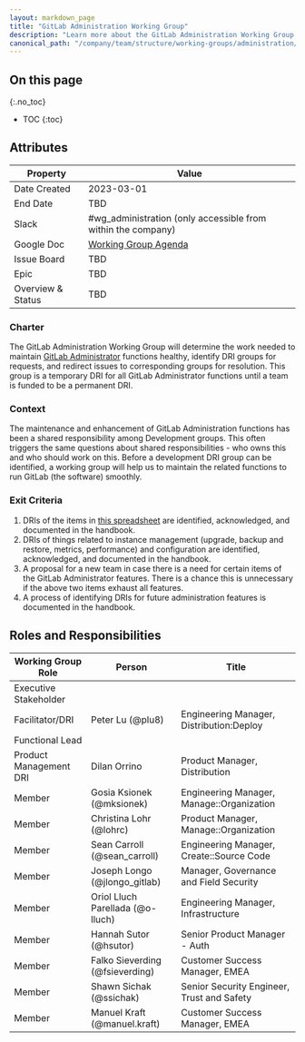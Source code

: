 ```yaml
---
layout: markdown_page
title: "GitLab Administration Working Group"
description: "Learn more about the GitLab Administration Working Group attributes, goals, roles and responsibilities."
canonical_path: "/company/team/structure/working-groups/administration/"
---
```


## On this page
{:.no_toc}

- TOC
{:toc}

## Attributes

| Property       | Value                                                        |
| -------------- | ------------------------------------------------------------ |
| Date Created   | 2023-03-01                                           |
| End Date       | TBD                                                          |
| Slack          | #wg_administration (only accessible from within the company) |
| Google Doc     | [Working Group Agenda](https://docs.google.com/document/d/1WKxclMpCIXzXJUcQ0WfsjT_x8ytXuw40KHCoR2LUMzk/edit# )|
| Issue Board    | TBD |
| Epic           | TBD |
| Overview & Status | TBD |

### Charter

The GitLab Administration Working Group will determine the work needed to maintain [GitLab Administrator](https://docs.gitlab.com/ee/administration/) functions healthy, identify DRI groups for requests, and redirect issues to corresponding groups for resolution. This group is a temporary DRI for all GitLab Administrator functions until a team is funded to be a permanent DRI.

### Context

The maintenance and enhancement of GitLab Administration functions has been a shared responsibility among Development groups. This often triggers the same questions about shared responsibilities - who owns this and who should work on this. Before a development DRI group can be identified, a working group will help us to maintain the related functions to run GitLab (the software) smoothly.

### Exit Criteria 

1. DRIs of the items in [this spreadsheet](https://docs.google.com/spreadsheets/d/1Qz8BCuop-M_s6xF5CEpdHWAjgPAY8NAX3PHLzm90m_4/edit#gid=0) are identified, acknowledged, and documented in the handbook.
2. DRIs of things related to instance management (upgrade, backup and restore, metrics, performance) and configuration are identified, acknowledged, and documented in the handbook.
3. A proposal for a new team in case there is a need for certain items of the GitLab Administrator features. There is a chance this is unnecessary if the above two items exhaust all features.
4. A process of identifying DRIs for future administration features is documented in the handbook.

## Roles and Responsibilities

| Working Group Role                       | Person                           | Title                                                           |
|------------------------------------------|----------------------------------|-----------------------------------------------------------------|
| Executive Stakeholder                    |                                  |                                                                 |
| Facilitator/DRI                          |                                  Peter Lu (@plu8) |                                                               Engineering Manager, Distribution:Deploy |
| Functional Lead                          |                                  |                                                                 |
| Product Management DRI                   | Dilan Orrino                     |  Product Manager, Distribution                                  |
| Member                                   | Gosia Ksionek (@mksionek)        |  Engineering Manager, Manage::Organization                      |
| Member                                   | Christina Lohr (@lohrc)        |  Product Manager, Manage::Organization                      |
| Member                                   | Sean Carroll (@sean_carroll)     | Engineering Manager, Create::Source Code                        |
| Member                                   | Joseph Longo (@jlongo_gitlab)  | Manager, Governance and Field Security |
| Member                                   | Oriol Lluch Parellada (@o-lluch)  | Engineering Manager, Infrastructure |
| Member                                   | Hannah Sutor (@hsutor)  | Senior Product Manager - Auth |
| Member                                   | Falko Sieverding (@fsieverding)  | Customer Success Manager, EMEA |
| Member                                   | Shawn Sichak (@ssichak)  | Senior Security Engineer, Trust and Safety |
| Member                                   | Manuel Kraft (@manuel.kraft)  | Customer Success Manager, EMEA |
